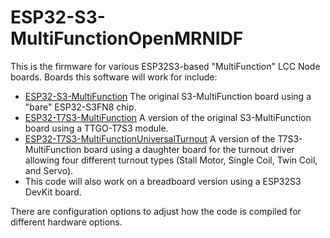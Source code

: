 # ESP32-S3-MultiFunctionOpenMRNIDF

This is the firmware for various ESP32S3-based "MultiFunction" LCC Node 
boards.
Boards this software will work for include:

- [ESP32-S3-MultiFunction](https://github.com/RobertPHeller/ESP32-LCC/tree/master/ESP32-S3-MultiFunction) The original S3-MultiFunction board using a "bare"
  ESP32-S3FN8 chip.
- [ESP32-T7S3-MultiFunction](https://github.com/RobertPHeller/ESP32-LCC/tree/master/ESP32-T7S3-MultiFunction) A version of the original S3-MultiFunction board
  using a TTGO-T7S3 module.
- [ESP32-T7S3-MultiFunctionUniversalTurnout](https://github.com/RobertPHeller/ESP32-LCC/tree/master/ESP32-T7S3-MultiFunctionUniversalTurnout) A version of the 
  T7S3-MultiFunction board using a daughter board for the turnout driver
  allowing four different turnout types (Stall Motor, Single Coil, 
  Twin Coil, and Servo).
- This code will also work on a breadboard version using a ESP32S3 DevKit 
  board.

There are configuration options to adjust how the code is compiled for 
different hardware options.

